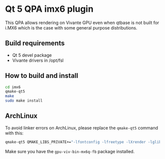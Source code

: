 # Qt 5 QPA imx6 plugin

This QPA allows rendering on Vivante GPU even when qtbase is not built for i.MX6 which
is the case with some general purpose distributions.

## Build requirements

* Qt 5 devel package
* Vivante drivers in /opt/fsl

## How to build and install

```sh
cd imx6
qmake-qt5
make
sudo make install
```

## ArchLinux

To avoid linker errors on ArchLinux, please replace the ```qmake-qt5``` command with this:

```sh
qmake-qt5 QMAKE_LIBS_PRIVATE+="-lfontconfig -lfreetype -lXrender -lglib-2.0 -ludev -lmtdev"
```

Make sure you have the ```gpu-viv-bin-mx6q-fb``` package installed.

